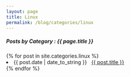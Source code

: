 ```yaml
---
layout: page
title: Linux
permalink: /blog/categories/linux
---
```


<h5> Posts by Category : {{ page.title }} </h5>

<div class="card">
{% for post in site.categories.linux %}
 <li class="category-posts"><span>{{ post.date | date_to_string }}</span> &nbsp; <a href="{{ post.url }}">{{ post.title }}</a></li>
{% endfor %}
</div>
